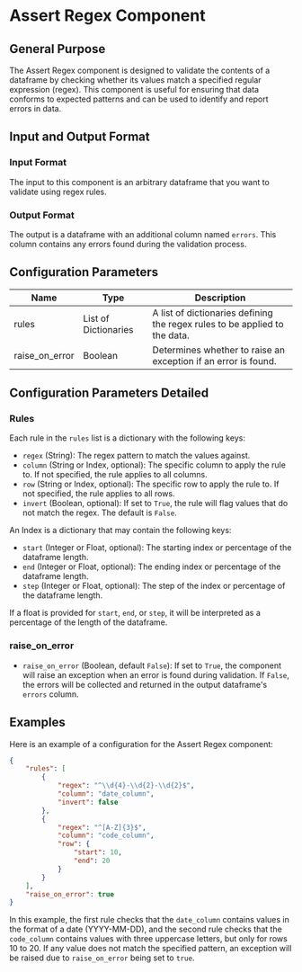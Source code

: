 # Assert Regex Component

## General Purpose

The Assert Regex component is designed to validate the contents of a dataframe by checking whether its values match a specified regular expression (regex). This component is useful for ensuring that data conforms to expected patterns and can be used to identify and report errors in data.

## Input and Output Format

### Input Format

The input to this component is an arbitrary dataframe that you want to validate using regex rules.

### Output Format

The output is a dataframe with an additional column named `errors`. This column contains any errors found during the validation process.

## Configuration Parameters

| Name            | Type                | Description                                                                 |
|-----------------|---------------------|-----------------------------------------------------------------------------|
| rules           | List of Dictionaries| A list of dictionaries defining the regex rules to be applied to the data.   |
| raise_on_error  | Boolean             | Determines whether to raise an exception if an error is found.               |

## Configuration Parameters Detailed

### Rules

Each rule in the `rules` list is a dictionary with the following keys:

- `regex` (String): The regex pattern to match the values against.
- `column` (String or Index, optional): The specific column to apply the rule to. If not specified, the rule applies to all columns.
- `row` (String or Index, optional): The specific row to apply the rule to. If not specified, the rule applies to all rows.
- `invert` (Boolean, optional): If set to `True`, the rule will flag values that do not match the regex. The default is `False`.

An Index is a dictionary that may contain the following keys:

- `start` (Integer or Float, optional): The starting index or percentage of the dataframe length.
- `end` (Integer or Float, optional): The ending index or percentage of the dataframe length.
- `step` (Integer or Float, optional): The step of the index or percentage of the dataframe length.

If a float is provided for `start`, `end`, or `step`, it will be interpreted as a percentage of the length of the dataframe.

### raise_on_error

- `raise_on_error` (Boolean, default `False`): If set to `True`, the component will raise an exception when an error is found during validation. If `False`, the errors will be collected and returned in the output dataframe's `errors` column.

## Examples

Here is an example of a configuration for the Assert Regex component:

```json
{
    "rules": [
        {
            "regex": "^\\d{4}-\\d{2}-\\d{2}$",
            "column": "date_column",
            "invert": false
        },
        {
            "regex": "^[A-Z]{3}$",
            "column": "code_column",
            "row": {
                "start": 10,
                "end": 20
            }
        }
    ],
    "raise_on_error": true
}
```

In this example, the first rule checks that the `date_column` contains values in the format of a date (YYYY-MM-DD), and the second rule checks that the `code_column` contains values with three uppercase letters, but only for rows 10 to 20. If any value does not match the specified pattern, an exception will be raised due to `raise_on_error` being set to `true`.

